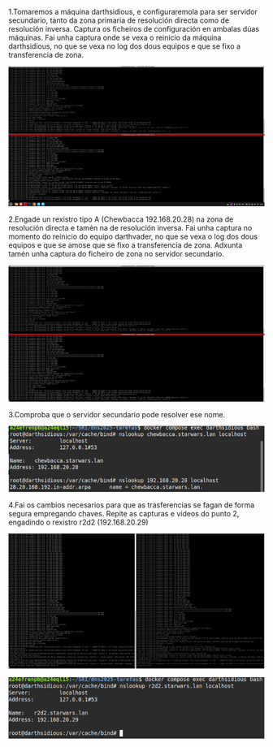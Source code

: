 1.Tomaremos a máquina darthsidious, e configuraremola para ser servidor secundario, tanto da zona primaria de resolución directa como de resolución inversa. Captura os ficheiros de configuración en ambalas dúas máquinas. Fai unha captura onde se vexa o reinicio da máquina darthsidious, no que se vexa no log dos dous equipos e que se fixo a transferencia de zona.

![alt text](./imagenes/image-15.png)

2.Engade un rexistro tipo A (Chewbacca 192.168.20.28) na zona de resolución directa e tamén na de resolución inversa.  Fai unha captura no momento do reinicio do equipo darthvader, no que se vexa o log dos dous equipos e que se amose que se fixo a transferencia de zona. Adxunta tamén unha captura do ficheiro de zona no servidor secundario.

![alt text](imagenes/image-16.png)


3.Comproba que o servidor secundario pode resolver ese nome.

![alt text](./imagenes/image-17.png)

4.Fai os cambios necesarios para que as trasferencias se fagan de forma segura empregando chaves.  Repite as capturas e vídeos do punto 2, engadindo o rexistro r2d2 (192.168.20.29)

![alt text](./imagenes/image-18.png)

![alt text](./imagenes/image-19.png)
